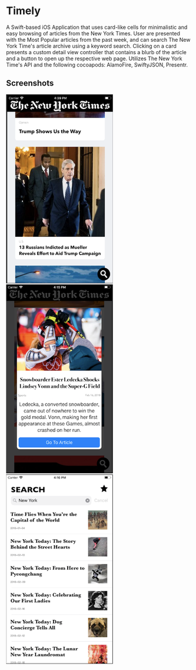 # Timely
A Swift-based iOS Application that uses card-like cells for minimalistic and easy browsing of articles from the New York Times. User are presented with the Most Popular articles from the past week, and can search The New York Time's article archive using a keyword search. Clicking on a card presents a custom detail view controller that contains a blurb of the article and a button to open up the respective web page. Utilizes The New York Time's API and the following cocoapods: AlamoFire, SwiftyJSON, Presentr.

## Screenshots
<img src=https://github.com/tjcarrel/nyt-browser/blob/master/Screenshots/Screenshot_1.png  width=290 />
<img src=https://github.com/tjcarrel/nyt-browser/blob/master/Screenshots/Screenshot_2.png  width=290 />
<img src=https://github.com/tjcarrel/nyt-browser/blob/master/Screenshots/Screenshot_3.png  width=290 />






